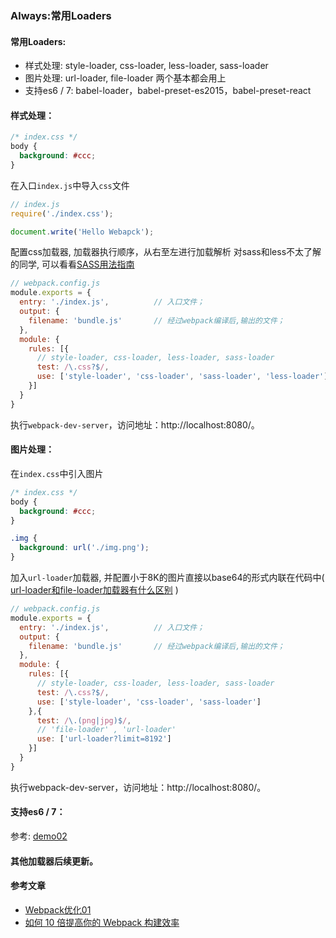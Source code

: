 ### Always:常用Loaders

#### 常用Loaders:
  * 样式处理: style-loader, css-loader, less-loader, sass-loader
  * 图片处理: url-loader,  file-loader 两个基本都会用上
  * 支持es6 / 7: babel-loader，babel-preset-es2015，babel-preset-react


#### 样式处理：

```css
/* index.css */
body {
  background: #ccc;
}

```

在入口<code>index.js</code>中导入<code>css</code>文件
```javascript
// index.js
require('./index.css');

document.write('Hello Webapck');

```

配置css加载器, 加载器执行顺序，从右至左进行加载解析
对sass和less不太了解的同学, 可以看看[SASS用法指南](http://www.ruanyifeng.com/blog/2012/06/sass.html)

```javascript
// webpack.config.js
module.exports = {
  entry: './index.js',          // 入口文件；
  output: {
    filename: 'bundle.js'       // 经过webpack编译后,输出的文件；
  },
  module: {
    rules: [{
      // style-loader, css-loader, less-loader, sass-loader
      test: /\.css?$/,
      use: ['style-loader', 'css-loader', 'sass-loader', 'less-loader']
    }]
  }
}
```

执行<code>webpack-dev-server</code>，访问地址：http://localhost:8080/。



#### 图片处理：


在<code>index.css</code>中引入图片

```css
/* index.css */
body {
  background: #ccc;
}

.img {
  background: url('./img.png');
}
```

加入<code>url-loader</code>加载器, 并配置小于8K的图片直接以base64的形式内联在代码中(
[url-loader和file-loader加载器有什么区别](https://segmentfault.com/q/1010000006239813/a-1020000006241010) )
```javascript
// webpack.config.js
module.exports = {
  entry: './index.js',          // 入口文件；
  output: {
    filename: 'bundle.js'       // 经过webpack编译后,输出的文件；
  },
  module: {
    rules: [{
      // style-loader, css-loader, less-loader, sass-loader
      test: /\.css?$/,
      use: ['style-loader', 'css-loader', 'sass-loader']
    },{
      test: /\.(png|jpg)$/,
      // 'file-loader' , 'url-loader'
      use: ['url-loader?limit=8192']
    }]
  }
}
```

执行webpack-dev-server，访问地址：http://localhost:8080/。


#### 支持es6 / 7：

参考: [demo02](/demo02)


#### 其他加载器后续更新。

#### 参考文章
  * [Webpack优化01](https://github.com/lcxfs1991/blog/issues/2)
  * [如何 10 倍提高你的 Webpack 构建效率](https://segmentfault.com/a/1190000005770042)
